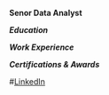 **Senor Data Analyst**

***Education***


***Work Experience***


***Certifications & Awards***

#[LinkedIn](https://www.linkedin.com/in/cheyennemassey/)
